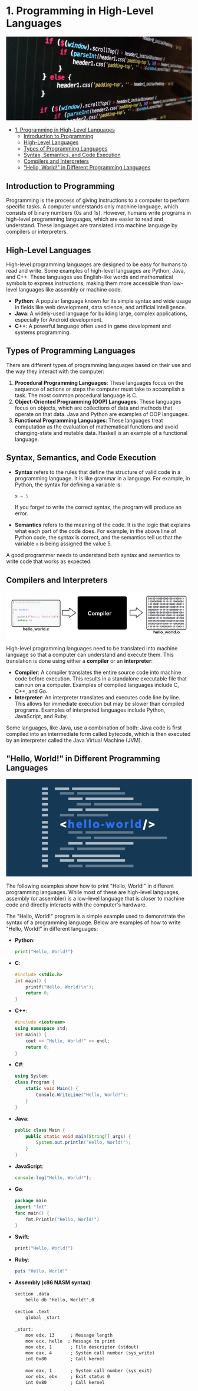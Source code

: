 # 1. Programming in High-Level Languages

<img class="header" src="images/programming.jpg"/>

- [1. Programming in High-Level Languages](#1-programming-in-high-level-languages)
  - [Introduction to Programming](#introduction-to-programming)
  - [High-Level Languages](#high-level-languages)
  - [Types of Programming Languages](#types-of-programming-languages)
  - [Syntax, Semantics, and Code Execution](#syntax-semantics-and-code-execution)
  - [Compilers and Interpreters](#compilers-and-interpreters)
  - ["Hello, World!" in Different Programming Languages](#hello-world-in-different-programming-languages)

## Introduction to Programming

Programming is the process of giving instructions to a computer to perform specific tasks. A computer understands only machine language, which consists of binary numbers (0s and 1s). However, humans write programs in high-level programming languages, which are easier to read and understand. These languages are translated into machine language by compilers or interpreters.

## High-Level Languages

High-level programming languages are designed to be easy for humans to read and write. Some examples of high-level languages are Python, Java, and C++. These languages use English-like words and mathematical symbols to express instructions, making them more accessible than low-level languages like assembly or machine code.

- **Python**: A popular language known for its simple syntax and wide usage in fields like web development, data science, and artificial intelligence.
- **Java**: A widely-used language for building large, complex applications, especially for Android development.
- **C++**: A powerful language often used in game development and systems programming.

## Types of Programming Languages

There are different types of programming languages based on their use and the way they interact with the computer:

1. **Procedural Programming Languages**: These languages focus on the sequence of actions or steps the computer must take to accomplish a task. The most common procedural language is C.
2. **Object-Oriented Programming (OOP) Languages**: These languages focus on objects, which are collections of data and methods that operate on that data. Java and Python are examples of OOP languages.
3. **Functional Programming Languages**: These languages treat computation as the evaluation of mathematical functions and avoid changing-state and mutable data. Haskell is an example of a functional language.

## Syntax, Semantics, and Code Execution

- **Syntax** refers to the rules that define the structure of valid code in a programming language. It is like grammar in a language. For example, in Python, the syntax for defining a variable is:
  ```python
  x = 5
  ```
  If you forget to write the correct syntax, the program will produce an error.

- **Semantics** refers to the meaning of the code. It is the logic that explains what each part of the code does. For example, in the above line of Python code, the syntax is correct, and the semantics tell us that the variable `x` is being assigned the value 5.

A good programmer needs to understand both syntax and semantics to write code that works as expected.

## Compilers and Interpreters

<img src="images/compiler.png"/>

High-level programming languages need to be translated into machine language so that a computer can understand and execute them. This translation is done using either a **compiler** or an **interpreter**:

- **Compiler**: A compiler translates the entire source code into machine code before execution. This results in a standalone executable file that can run on a computer. Examples of compiled languages include C, C++, and Go.
- **Interpreter**: An interpreter translates and executes code line by line. This allows for immediate execution but may be slower than compiled programs. Examples of interpreted languages include Python, JavaScript, and Ruby.

Some languages, like Java, use a combination of both: Java code is first compiled into an intermediate form called bytecode, which is then executed by an interpreter called the Java Virtual Machine (JVM).

## "Hello, World!" in Different Programming Languages

<img  src="images/helloworld.png"/>

The following examples show how to print "Hello, World!" in different programming languages. While most of these are high-level languages, assembly (or assembler) is a low-level language that is closer to machine code and directly interacts with the computer's hardware.

The "Hello, World!" program is a simple example used to demonstrate the syntax of a programming language. Below are examples of how to write "Hello, World!" in different languages:

- **Python**:
  ```python
  print("Hello, World!")
  ```

- **C**:
  ```c
  #include <stdio.h>
  int main() {
      printf("Hello, World!\n");
      return 0;
  }
  ```

- **C++**:
  ```cpp
  #include <iostream>
  using namespace std;
  int main() {
      cout << "Hello, World!" << endl;
      return 0;
  }
  ```

- **C#**:
  ```csharp
  using System;
  class Program {
      static void Main() {
          Console.WriteLine("Hello, World!");
      }
  }
  ```

- **Java**:
  ```java
  public class Main {
      public static void main(String[] args) {
          System.out.println("Hello, World!");
      }
  }
  ```

- **JavaScript**:
  ```javascript
  console.log("Hello, World!");
  ```

- **Go**:
  ```go
  package main
  import "fmt"
  func main() {
      fmt.Println("Hello, World!")
  }
  ```

- **Swift**:
  ```swift
  print("Hello, World!")
  ```

- **Ruby**:
  ```ruby
  puts "Hello, World!"
  ```

- **Assembly (x86 NASM syntax)**:
  ```assembly
  section .data
      hello db "Hello, World!",0
  
  section .text
      global _start
  
  _start:
      mov edx, 13      ; Message length
      mov ecx, hello  ; Message to print
      mov ebx, 1       ; File descriptor (stdout)
      mov eax, 4       ; System call number (sys_write)
      int 0x80         ; Call kernel
  
      mov eax, 1       ; System call number (sys_exit)
      xor ebx, ebx     ; Exit status 0
      int 0x80         ; Call kernel
  ```

